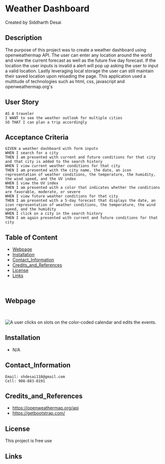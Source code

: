 # Weather Dashboard
Created by Siddharth Desai

## Description

The purpose of this project was to create a weather dashboard using openweathermap API. The user can enter any location around the world and view the current forecast as well as the future five day forecast. If the location the user inputs is invalid a alert will pop up asking the user to input a valid location. Lastly leveraging local storage the user can still maintain their saved location upon reloading the page. This application used a multitude of technologies such as html, css, javascript and openweathermap.org's


## User Story

```
AS A traveler
I WANT to see the weather outlook for multiple cities
SO THAT I can plan a trip accordingly
```

## Acceptance Criteria

```
GIVEN a weather dashboard with form inputs
WHEN I search for a city
THEN I am presented with current and future conditions for that city and that city is added to the search history
WHEN I view current weather conditions for that city
THEN I am presented with the city name, the date, an icon representation of weather conditions, the temperature, the humidity, the wind speed, and the UV index
WHEN I view the UV index
THEN I am presented with a color that indicates whether the conditions are favorable, moderate, or severe
WHEN I view future weather conditions for that city
THEN I am presented with a 5-day forecast that displays the date, an icon representation of weather conditions, the temperature, the wind speed, and the humidity
WHEN I click on a city in the search history
THEN I am again presented with current and future conditions for that city

```



## Table of Content
- [Webpage](#webpage)
- [Installation](#installation)
- [Contact_Information](#contact_information)
- [Credits_and_References](#credits_and_references)
- [License](#license)
- [Links](#links)

<br/>

## Webpage


<br/>


![A user clicks on slots on the color-coded calendar and edits the events.](.assets/css/chrome_nGQ1UQCWeT.gif)



## Installation

* N/A
 


## Contact_Information

```
Email: shdesai118@gmail.com
Cell: 908-883-0191
```

## Credits_and_References
* https://openweathermap.org/api
* https://getbootstrap.com/

## License

This project is free use

## Links
